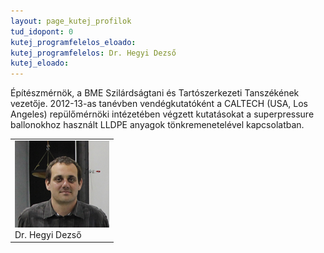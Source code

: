 ```yaml
---
layout: page_kutej_profilok
tud_idopont: 0
kutej_programfelelos_eloado:
kutej_programfelelos: Dr. Hegyi Dezső 
kutej_eloado:
---
```


Építészmérnök, a BME Szilárdságtani és Tartószerkezeti Tanszékének vezetője. 2012-13-as tanévben vendégkutatóként a CALTECH (USA, Los Angeles) repülőmérnöki intézetében végzett kutatásokat a superpressure ballonokhoz használt LLDPE anyagok tönkremenetelével kapcsolatban.

 <table class="picture">
<tr>
<td>

<div class="gallery">
    <img src="images/hegyi_dezso.png" max-width="250" max-height="200">
  <div class="desc">Dr. Hegyi Dezső</div>
</div>

</td>
</tr>
</table>
